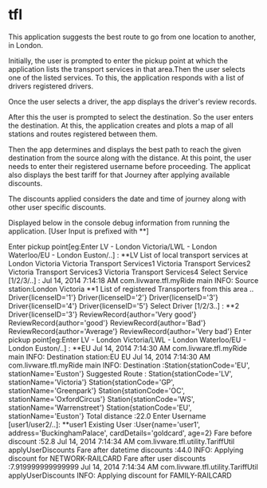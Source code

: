 tfl
===
This application suggests the best route to go from one location to another, in London.

Initially, the user is prompted to enter the pickup point at which the application lists the transport services in that area.Then the user selects one of the listed services. To this, the application responds with a list of drivers registered drivers.

Once the user selects a driver, the app displays the driver's review records.

After this the user is prompted to select the destination. So the user enters the destination.
At this, the application creates and plots a map of all stations and routes registered between them.

Then the app determines and displays the best path to reach the given destination from the source along with the distance.
At this point, the user needs to enter their registered username before proceeding.
The applicat also displays the best tariff for that Journey after applying available discounts.

The discounts applied considers the date and time of journey along with other user specific discounts.

Displayed below in the console debug information from running the application. [User Input is prefixed with **]


Enter pickup point[eg:Enter LV - London Victoria/LWL - London Waterloo/EU - London Euston/..] :
**LV
List of local transport services at London Victoria
Victoria Transport Services1
Victoria Transport Services2
Victoria Transport Services3
Victoria Transport Services4
Select Service [1/2/3/..] :
Jul 14, 2014 7:14:18 AM com.livware.tfl.myRide main
INFO: Source station:London Victoria
**1
List of registered Transporters from this area ..
Driver{licenseID='1'}
Driver{licenseID='2'}
Driver{licenseID='3'}
Driver{licenseID='4'}
Driver{licenseID='5'}
Select Driver [1/2/3..] :
**2
Driver{licenseID='3'}
ReviewRecord{author='Very good'}
ReviewRecord{author='good'}
ReviewRecord{author='Bad'}
ReviewRecord{author='Average'}
ReviewRecord{author='Very bad'}
Enter pickup point[eg:Enter LV - London Victoria/LWL - London Waterloo/EU - London Euston/..] :
**EU
Jul 14, 2014 7:14:30 AM com.livware.tfl.myRide main
INFO: Destination station:EU
EU
Jul 14, 2014 7:14:30 AM com.livware.tfl.myRide main
INFO: Destination :Station{stationCode='EU', stationName='Euston'}
Suggested Route :
Station{stationCode='LV', stationName='Victoria'}
Station{stationCode='GP', stationName='Greenpark'}
Station{stationCode='OC', stationName='OxfordCircus'}
Station{stationCode='WS', stationName='Warrenstreet'}
Station{stationCode='EU', stationName='Euston'}
Total distance :22.0
Enter Username [user1/user2/..]:
**user1
Existing User :User{name='user1', address='BuckinghamPalace', cardDetails='goldcard', age=2}
Fare before discount :52.8
Jul 14, 2014 7:14:34 AM com.livware.tfl.utility.TariffUtil applyUserDiscounts
Fare after datetime discounts :44.0
INFO: Applying discount for NETWORK-RAILCARD
Fare after user discounts :7.919999999999999
Jul 14, 2014 7:14:34 AM com.livware.tfl.utility.TariffUtil applyUserDiscounts
INFO: Applying discount for FAMILY-RAILCARD
